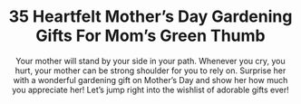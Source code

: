 ---
layout: post
title: 35 Heartfelt Mother’s Day Gardening Gifts For Mom’s Green Thumb
subtitle: Your mother will stand by your side in your path. Whenever you cry, you hurt, your mother can be strong shoulder for you to rely on. Surprise her with a wonderful gardening gift on Mother’s Day and show her how much you appreciate her! Let’s jump right into the wishlist of adorable gifts ever!
header-img: "img/post/2023/09/copied/mothers-day-gardening-gifts.jpg"
header-style: text
permalink: "/mothers-day-gardening-gifts/"
catalog: true
tags:
  - Recipients 
  - Men
--- 